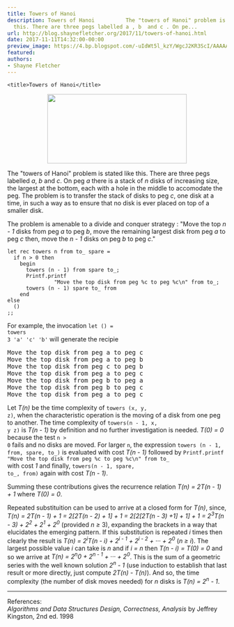 ```yaml
---
title: Towers of Hanoi
description: Towers of Hanoi          The "towers of Hanoi" problem is stated like
  this. There are three pegs labelled a , b  and c . On pe...
url: http://blog.shaynefletcher.org/2017/11/towers-of-hanoi.html
date: 2017-11-11T14:32:00-00:00
preview_image: https://4.bp.blogspot.com/-uIdWt5l_kzY/WgcJ2KR3ScI/AAAAAAAABxw/ZOp900ZzLNQd2Zs5wxAZQHStnjWVK1hQgCLcBGAs/w1200-h630-p-k-no-nu/tower_of_hanoi_fig1_600.jpg
featured:
authors:
- Shayne Fletcher
---
```



<html>
  <head>
    
    <title>Towers of Hanoi</title>
  </head>
  <body>
<div class="separator" style="clear: both; text-align: center;"><a href="https://4.bp.blogspot.com/-uIdWt5l_kzY/WgcJ2KR3ScI/AAAAAAAABxw/ZOp900ZzLNQd2Zs5wxAZQHStnjWVK1hQgCLcBGAs/s1600/tower_of_hanoi_fig1_600.jpg" imageanchor="1" style="margin-left: 1em; margin-right: 1em;"><img src="https://4.bp.blogspot.com/-uIdWt5l_kzY/WgcJ2KR3ScI/AAAAAAAABxw/ZOp900ZzLNQd2Zs5wxAZQHStnjWVK1hQgCLcBGAs/s320/tower_of_hanoi_fig1_600.jpg" border="0" width="320" height="159" data-original-width="600" data-original-height="298"/></a></div>
<p>
The &quot;towers of Hanoi&quot; problem is stated like this. There are three
pegs labelled <i>a</i>, <i>b</i> and <i>c</i>. On peg <i>a</i> there
is a stack of <i>n</i> disks of increasing size, the largest at the
bottom, each with a hole in the middle to accomodate the peg. The
problem is to transfer the stack of disks to peg <i>c</i>, one disk at
a time, in such a way as to ensure that no disk is ever placed on top
of a smaller disk.
</p>
<p>The problem is amenable to a divide and conquer strategy : &quot;Move
the top <i>n - 1</i> disks from peg <i>a</i> to peg <i>b</i>, move the
remaining largest disk from peg <i>a</i> to peg <i>c</i> then, move
the <i>n - 1</i> disks on peg <i>b</i> to peg <i>c</i>.&quot;
</p>
<p>
</p><pre><code class="code"><span class="keyword">let</span> <span class="keyword">rec</span> towers n from to_ spare =
  <span class="keyword">if</span> n &gt; 0 <span class="keyword">then</span>
    <span class="keyword">begin</span>
      towers (n - 1) from spare to_;
      <span class="constructor">Printf</span>.printf  <span class="string">
               &quot;Move the top disk from peg %c to peg %c\n&quot;</span> from to_;
      towers (n - 1) spare to_ from
    <span class="keyword">end</span>
<span class="keyword">else</span>
  ()
;;
</code></pre>
For example, the
invocation <code class="code"><span class="keyword">let</span> () =
towers
3 <span class="string">'a'</span> <span class="string">'c'</span> <span class="string">'b'</span></code>
will generate the recipie
<pre>Move the top disk from peg a to peg c
Move the top disk from peg a to peg b
Move the top disk from peg c to peg b
Move the top disk from peg a to peg c
Move the top disk from peg b to peg a
Move the top disk from peg b to peg c
Move the top disk from peg a to peg c
</pre>

<p>Let <i>T(n)</i> be the time complexity of <code>towers (x, y,
z)</code>, when the characteristic operation is the moving of a disk
from one peg to another. The time complexity of <code>towers(n - 1, x,
y z)</code> is <i>T(n - 1)</i> by definition and no further
investigation is needed. <i>T(0) = 0</i> because the test <code>n &gt;
0</code> fails and no disks are moved. For larger <code>n</code>, the
expression <code>towers (n - 1, from, spare, to_)</code> is evaluated
with cost <i>T(n - 1)</i> followed by <code><span class="constructor">Printf</span>.printf  <span class="string">&quot;Move the top disk from peg %c to peg %c\n&quot;</span> from to_
</code> with cost <i>1</i> and finally, <code>towers(n - 1, spare,
to_, from)</code> again with cost <i>T(n - 1)</i>.
</p>
<p>
Summing these contributions gives the recurrence relation <i>T(n) =
2T(n - 1) + 1</i> where <i>T(0) = 0</i>.
</p>

<p>Repeated substituition can be used to arrive at a closed form
for <i>T(n)</i>, since, <i>T(n) = 2T(n - 1) + 1 = 2[2T(n - 2) + 1] + 1
= 2[2[2T(n - 3) +1] + 1] + 1 = 2<sup>3</sup>T(n - 3) + 2<sup>2</sup> +
2<sup>1</sup> + 2<sup>0</sup></i> (provided <i>n &ge;</i> 3),
expanding the brackets in a way that elucidates the emerging
pattern. If this substitution is repeated <i>i</i> times then clearly
the result is <i>T(n) = 2<sup>i</sup>T(n - i) + 2<sup>i - 1</sup> +
2<sup>i - 2</sup> + &middot;&middot;&middot; + 2<sup>0</sup></i> (<i>n
&ge; i</i>). The largest possible value <i>i</i> can take is <i>n</i>
and if <i>i = n</i> then <i>T(n - i) = T(0) = 0</i> and so we arrive
at <i>T(n) = 2<sup>n</sup>0 + 2<sup>n - 1</sup> +
&middot;&middot;&middot; + 2<sup>0</sup></i>. This is the sum of a
geometric series with the well known solution <i>2<sup>n</sup> - 1</i>
(use induction to establish that last result or more directly, just
compute <i>2T(n) - T(n)</i>). And so, the time complexity (the number
of disk moves needed) for <i>n</i> disks is <i>T(n) = 2<sup>n</sup> -
1</i>.
</p>
    <hr/>
   <p>
     References:<br/>
     <cite>Algorithms and Data Structures Design, Correctness, Analysis</cite> by Jeffrey Kingston, 2nd ed. 1998
   </p>
  </body>
</html>

